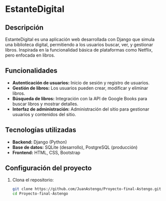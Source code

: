 # EstanteDigital

## Descripción
EstanteDigital es una aplicación web desarrollada con Django que simula una biblioteca digital, permitiendo a los usuarios buscar, ver, y gestionar libros. Inspirada en la funcionalidad básica de plataformas como Netflix, pero enfocada en libros.

## Funcionalidades
- **Autenticación de usuarios:** Inicio de sesión y registro de usuarios.
- **Gestión de libros:** Los usuarios pueden crear, modificar y eliminar libros.
- **Búsqueda de libros:** Integración con la API de Google Books para buscar libros y mostrar detalles.
- **Interfaz de administración:** Administración del sitio para gestionar usuarios y contenidos del sitio.

## Tecnologías utilizadas
- **Backend:** Django (Python)
- **Base de datos:** SQLite (desarrollo), PostgreSQL (producción)
- **Frontend:** HTML, CSS, Bootstrap

## Configuración del proyecto
1. Clona el repositorio:
   ```bash
   git clone https://github.com/JuanAstengo/Proyecto-final-Astengo.git
   cd Proyecto-final-Astengo